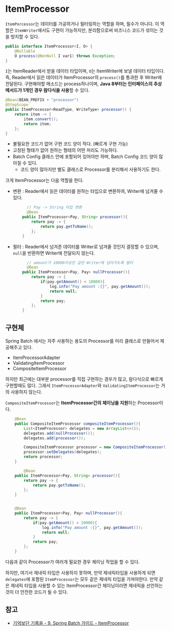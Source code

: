 # ItemProcessor

`ItemPorcessor`는 데이터를 가공하거나 필터링하는 역할을 하며, 필수가 아니다. 이 역할은 `ItemWriter`에서도 구현이 가능하지만, 분리함으로써 비즈니스 코드가 섞이는 것을 방지할 수 있다.

```java
public interface ItemProcessor<I, O> {
    @Nullable
    O process(@NonNull I var1) throws Exception;
}
```

`I`는 ItemReader에서 받을 데이터 타입이며, `O`는 ItemWriter에 보낼 데이터 타입이다. 즉, Reader에서 읽은 데이터가 ItemProcessor의 `process()`를 통과한 후 Writer에 전달된다. 구현해야할 메소드는 process하나이며, **Java 8부터는 인터페이스의 추상 메서드가 1개인 경우 람다식을 사용**할 수 있다.

```java
@Bean(BEAN_PREFIX + "processor")
@StepScope
public ItemProcessor<ReadType, WriteType> processor() {
    return item -> {
        item.convert();
        return item;
    };
}
```

- 불필요한 코드가 없어 구현 코드 양이 적다. (빠르게 구현 가능)
- 고정된 형태가 없어 원하는 형태의 어떤 처리도 가능하다.
- Batch Config 클래스 안에 포함되어 있어야만 하며, Batch Config 코드 양이 많아질 수 있다.
  - 코드 양이 많아지만 별도 클래스로 Processor를 분리해서 사용하기도 한다.

크게 ItemProcessor는 다음 역할을 한다.

- 변환 : Reader에서 읽은 데이터를 원하는 타입으로 변환하여, Writer에 넘겨줄 수 있다.

  ```java
  		// Pay -> String 타입 변환
  		@Bean
      public ItemProcessor<Pay, String> processor(){
          return pay -> {
              return pay.getTxName();
          };
      }
  ```

- 필터 : Reader에서 넘겨준 데이터를 Writer로 넘겨줄 것인지 결정할 수 있으며, `null`을 반환하면 Writer에 전달되지 않는다.

  ```java
  		// amount가 10000이상인 값만 Writer에 넘어가도록 필터
  		@Bean
      public ItemProcessor<Pay, Pay> nullProcessor(){
          return pay -> {
              if(pay.getAmount() < 10000){
                  log.info("Pay amount :{}", pay.getAmount());
                  return null;
              }
              return pay;
          };
      }
  ```

## 구현체

Spring Batch 에서는 자주 사용하는 용도의 Processor를 미리 클래스로 만들어서 제공해주고 있다.

- ItemProcessorAdapter
- ValidatingItemProcessor
- CompositeItemProcessor

하지만 최근에는 대부분 processor를 직접 구현하는 경우가 많고, 람다식으로 빠르게 구현할때도 많다. 그래서 `ItemProcessorAdapter`와 `ValidatingItemProcessor`는 거의 사용하지 않는다.

`CompositeItemProcessor`는 **ItemProcessor간의 체이닝을 지원**하는 Processor이다.

```java
    @Bean
    public CompositeItemProcessor compositeItemProcessor(){
        List<ItemProcessor> delegates = new ArrayList<>(2);
        delegates.add(nullProcessor());
        delegates.add(processor());

        CompositeItemProcessor processor = new CompositeItemProcessor();
        processor.setDelegates(delegates);
        return processor;
    }

		@Bean
    public ItemProcessor<Pay, String> processor(){
        return pay -> {
            return pay.getTxName();
        };
    }


    @Bean
    public ItemProcessor<Pay, Pay> nullProcessor(){
        return pay -> {
            if(pay.getAmount() < 10000){
                log.info("Pay amount :{}", pay.getAmount());
                return null;
            }
            return pay;
        };
    }
```

다음과 같이 Processor가 여러개 필요한 경우 체이닝 작업을 할 수 있다.

하지만, 여기서 제네릭 타입은 사용하지 못하며, 만약 제네릭타입을 사용하게 되면 `delegates`에 포함된 `ItemProcessor`는 모두 같은 제네릭 타입을 가져야한다. 만약 같은 제네릭 타입을 사용할 수 있는 ItemProcessor간 체이닝이라면 제네릭을 선언하는 것이 더 안전한 코드가 될 수 있다.



## 참고

- [기억보단 기록을 - 9. Spring Batch 가이드 - ItemProcessor](https://jojoldu.tistory.com/347?category=902551)

